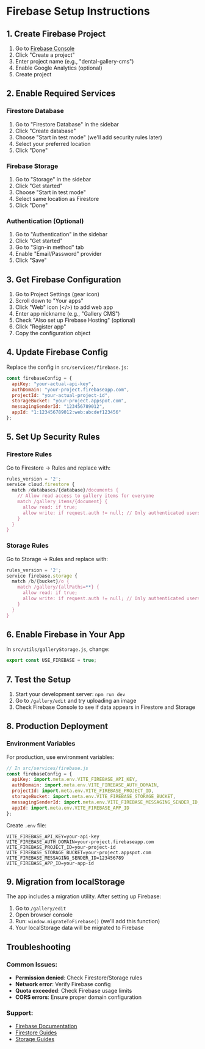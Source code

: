 # Firebase Setup Instructions

## 1. Create Firebase Project

1. Go to [Firebase Console](https://console.firebase.google.com/)
2. Click "Create a project"
3. Enter project name (e.g., "dental-gallery-cms")
4. Enable Google Analytics (optional)
5. Create project

## 2. Enable Required Services

### Firestore Database
1. Go to "Firestore Database" in the sidebar
2. Click "Create database"
3. Choose "Start in test mode" (we'll add security rules later)
4. Select your preferred location
5. Click "Done"

### Firebase Storage
1. Go to "Storage" in the sidebar
2. Click "Get started"
3. Choose "Start in test mode"
4. Select same location as Firestore
5. Click "Done"

### Authentication (Optional)
1. Go to "Authentication" in the sidebar
2. Click "Get started"
3. Go to "Sign-in method" tab
4. Enable "Email/Password" provider
5. Click "Save"

## 3. Get Firebase Configuration

1. Go to Project Settings (gear icon)
2. Scroll down to "Your apps"
3. Click "Web" icon (</>) to add web app
4. Enter app nickname (e.g., "Gallery CMS")
5. Check "Also set up Firebase Hosting" (optional)
6. Click "Register app"
7. Copy the configuration object

## 4. Update Firebase Config

Replace the config in `src/services/firebase.js`:

```javascript
const firebaseConfig = {
  apiKey: "your-actual-api-key",
  authDomain: "your-project.firebaseapp.com",
  projectId: "your-actual-project-id",
  storageBucket: "your-project.appspot.com",
  messagingSenderId: "123456789012",
  appId: "1:123456789012:web:abcdef123456"
};
```

## 5. Set Up Security Rules

### Firestore Rules
Go to Firestore → Rules and replace with:

```javascript
rules_version = '2';
service cloud.firestore {
  match /databases/{database}/documents {
    // Allow read access to gallery items for everyone
    match /gallery_items/{document} {
      allow read: if true;
      allow write: if request.auth != null; // Only authenticated users can write
    }
  }
}
```

### Storage Rules
Go to Storage → Rules and replace with:

```javascript
rules_version = '2';
service firebase.storage {
  match /b/{bucket}/o {
    match /gallery/{allPaths=**} {
      allow read: if true;
      allow write: if request.auth != null; // Only authenticated users can upload
    }
  }
}
```

## 6. Enable Firebase in Your App

In `src/utils/galleryStorage.js`, change:
```javascript
export const USE_FIREBASE = true;
```

## 7. Test the Setup

1. Start your development server: `npm run dev`
2. Go to `/gallery/edit` and try uploading an image
3. Check Firebase Console to see if data appears in Firestore and Storage

## 8. Production Deployment

### Environment Variables
For production, use environment variables:

```javascript
// In src/services/firebase.js
const firebaseConfig = {
  apiKey: import.meta.env.VITE_FIREBASE_API_KEY,
  authDomain: import.meta.env.VITE_FIREBASE_AUTH_DOMAIN,
  projectId: import.meta.env.VITE_FIREBASE_PROJECT_ID,
  storageBucket: import.meta.env.VITE_FIREBASE_STORAGE_BUCKET,
  messagingSenderId: import.meta.env.VITE_FIREBASE_MESSAGING_SENDER_ID,
  appId: import.meta.env.VITE_FIREBASE_APP_ID
};
```

Create `.env` file:
```
VITE_FIREBASE_API_KEY=your-api-key
VITE_FIREBASE_AUTH_DOMAIN=your-project.firebaseapp.com
VITE_FIREBASE_PROJECT_ID=your-project-id
VITE_FIREBASE_STORAGE_BUCKET=your-project.appspot.com
VITE_FIREBASE_MESSAGING_SENDER_ID=123456789
VITE_FIREBASE_APP_ID=your-app-id
```

## 9. Migration from localStorage

The app includes a migration utility. After setting up Firebase:

1. Go to `/gallery/edit`
2. Open browser console
3. Run: `window.migrateToFirebase()` (we'll add this function)
4. Your localStorage data will be migrated to Firebase

## Troubleshooting

### Common Issues:
- **Permission denied**: Check Firestore/Storage rules
- **Network error**: Verify Firebase config
- **Quota exceeded**: Check Firebase usage limits
- **CORS errors**: Ensure proper domain configuration

### Support:
- [Firebase Documentation](https://firebase.google.com/docs)
- [Firestore Guides](https://firebase.google.com/docs/firestore)
- [Storage Guides](https://firebase.google.com/docs/storage)